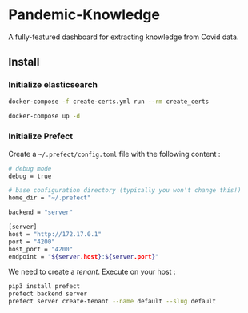 # Pandemic-Knowledge

A fully-featured dashboard for extracting knowledge from Covid data.

## Install

### Initialize elasticsearch

```bash
docker-compose -f create-certs.yml run --rm create_certs
```

```bash
docker-compose up -d
```

### Initialize Prefect

Create a `~/.prefect/config.toml` file with the following content :

```bash
# debug mode
debug = true

# base configuration directory (typically you won't change this!)
home_dir = "~/.prefect"

backend = "server"

[server]
host = "http://172.17.0.1"
port = "4200"
host_port = "4200"
endpoint = "${server.host}:${server.port}"
```

We need to create a _tenant_. Execute on your host :

```bash
pip3 install prefect
prefect backend server
prefect server create-tenant --name default --slug default
```
